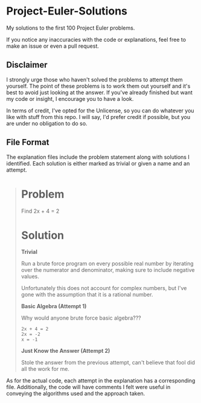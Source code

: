 # Project-Euler-Solutions
My solutions to the first 100 Project Euler problems.

If you notice any inaccuracies with the code or explanations, feel free to make an issue or even a pull request.

## Disclaimer
I strongly urge those who haven't solved the problems to attempt them yourself.
The point of these problems is to work them out yourself and it's best to avoid just looking at the answer.
If you've already finished but want my code or insight, I encourage you to have a look.

In terms of credit, I've opted for the Unlicense, so you can do whatever you like with stuff from this repo.
I will say, I'd prefer credit if possible, but you are under no obligation to do so.

## File Format
The explanation files include the problem statement along with solutions I identified.
Each solution is either marked as trivial or given a name and an attempt.

> # Problem
> Find 2x + 4 = 2
> 
> # Solution
>
> **Trivial**
> 
> Run a brute force program on every possible real number by iterating over the numerator and denominator, making sure to include negative values.
> 
> Unfortunately this does not account for complex numbers, but I've gone with the assumption that it is a rational number.
>
> **Basic Algebra (Attempt 1)**
> 
> Why would anyone brute force basic algebra???
> 
> ```
> 2x + 4 = 2
> 2x = -2
> x = -1
> ```
> 
> **Just Know the Answer (Attempt 2)**
> 
> Stole the answer from the previous attempt, can't believe that fool did all the work for me.

As for the actual code, each attempt in the explanation has a corresponding file.
Additionally, the code will have comments I felt were useful in conveying the algorithms used and the approach taken.